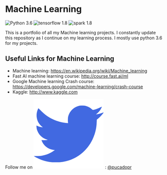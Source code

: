 # Machine Learning

![Python 3.6](https://img.shields.io/badge/python-3.6-blue.svg)
![tensorflow 1.8](https://img.shields.io/badge/tensorflow-1.8-orange.svg)
![spark 1.8](https://img.shields.io/badge/spark-2.3-yellow.svg)


This is a portfolio of all my Machine learning projects. I constantly update this repository as I continue on my learning process. I mostly use python 3.6 for my projects.

## Useful Links for Machine Learning
* Machine learning: https://en.wikipedia.org/wiki/Machine_learning
* Fast AI machine learning course: http://course.fast.ai/ml
* Google Machine learning Crash course: https://developers.google.com/machine-learning/crash-course
* Kaggle: http://www.kaggle.com

Follow me on ![Twitter](https://github.com/NotaNewbieCoder/Machine_learning/blob/master/twitter%20icon.png "Twitter") : [@pucadopr](https://www.twitter.com/pucadopr)
